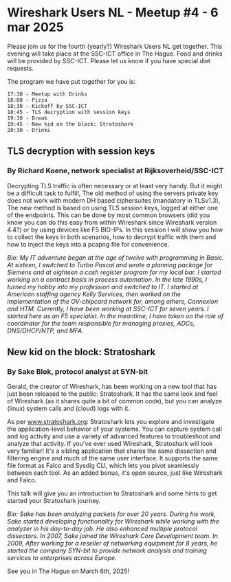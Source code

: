 # Wireshark Users NL - Meetup #4 - 6 mar 2025

Please join us for the fourth (yearly?) Wireshark Users NL get together. This evening will take place at the SSC-ICT office in The Hague. Food and drinks will be provided by SSC-ICT. Please let us know if you have special diet requests.

The program we have put together for you is:

    17:30 - Meetup with Drinks
    18:00 - Pizza
    18:30 - Kickoff by SSC-ICT
    18:45 - TLS decryption with session keys
    19:30 - Break
    19:45 - New kid on the block: Stratoshark
    20:30 - Drinks

## TLS decryption with session keys
### By Richard Koene, network specialist at Rijksoverheid/SSC-ICT

Decrypting TLS traffic is often necessary or at least very handy. But it might be a difficult task to fulfill, The old method of using the servers private key does not work with modern DH based ciphersuites (mandatory in TLSv1.3), The new method is based on using TLS session keys, logged at either one of the endpoints. This can be done by most common browsers (did you know you can do this easy from within Wireshark since Wireshark version 4.4?) or by using devices like F5 BIG-IPs. In this session I will show you how to collect the keys in both scenarios, how to decrypt traffic with them and how to inject the keys into a pcapng file for convenience.

*Bio: My IT adventure began at the age of twelve with programming in Basic. At sixteen, I switched to Turbo Pascal and wrote a planning package for Siemens and at eighteen a cash register program for my local bar.
I started working on a contract basis in process automation. In the late 1990s, I turned my hobby into my profession and switched to IT. I started at American staffing agency Kelly Services, then worked on the implementation of the OV-chipcard network for, among others, Connexion and HTM.
Currently, I have been working at SSC-ICT for seven years. I started here as an F5 specialist. In the meantime, I have taken on the role of coordinator for the team responsible for managing proxies, ADCs, DNS/DHCP/NTP, and MFA.*

## New kid on the block: Stratoshark
### By Sake Blok, protocol analyst at SYN-bit

Gerald, the creator of Wireshark, has been working on a new tool that has just been released to the public: Stratoshark. It has the same look and feel of Wireshark (as it shares quite a bit of common code), but you can analyze (linux) system calls and (cloud) logs with it.

As per www.stratoshark.org:
Stratoshark lets you explore and investigate the application-level behavior of your systems. You can capture system call and log activity and use a variety of advanced features to troubleshoot and analyze that activity. If you've ever used Wireshark, Stratoshark will look very familiar! It's a sibling application that shares the same dissection and filtering engine and much of the same user interface. It supports the same file format as Falco and Sysdig CLI, which lets you pivot seamlessly between each tool. As an added bonus, it's open source, just like Wireshark and Falco.

This talk will give you an introduction to Stratoshark and some hints to get started your Stratoshark journey.

*Bio: Sake has been analyzing packets for over 20 years. During his work, Sake started developing functionality for Wireshark while working with the analyzer in his day-to-day job. He also enhanced multiple protocol dissectors. In 2007, Sake joined the Wireshark Core Development team. In 2009, After working for a reseller of networking equipment for 8 years, he started the company SYN-bit to provide network analysis and training services to enterprises across Europe.*

See you in The Hague on March 6th, 2025!
